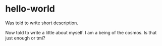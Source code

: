 # hello-world
Was told to write short description.

Now told to write a little about myself. I am a being of the cosmos. Is that just enough or tmi?
